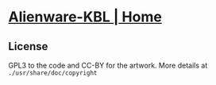 
# [Alienware-KBL | Home](https://rafael.senties-martinelli.com/software/alienware-kbl)

## License

GPL3 to the code and CC-BY for the artwork. More details at `./usr/share/doc/copyright`
